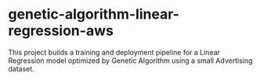 # genetic-algorithm-linear-regression-aws
This project builds a training and deployment pipeline for a Linear Regression model optimized by Genetic Algorithm using a small Advertising dataset.
